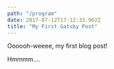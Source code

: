 ```yaml
---
path: "/program"
date: 2017-07-12T17:12:33.962Z
title: "My First Gatsby Post"
---
```


Oooooh-weeee, my first blog post!

Hmmmm....
